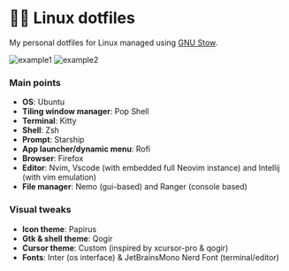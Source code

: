 # 🐧🔧 Linux dotfiles

My personal dotfiles for Linux managed using [GNU Stow](https://www.gnu.org/software/stow/).

![example1](https://i.imgur.com/Ul9iUjE.png)
![example2](https://i.imgur.com/uQU2ioU.png)

### Main points

- **OS**: Ubuntu
- **Tiling window manager**: Pop Shell
- **Terminal**: Kitty
- **Shell**: Zsh
- **Prompt**: Starship
- **App launcher/dynamic menu**: Rofi
- **Browser**: Firefox
- **Editor**: Nvim, Vscode (with embedded full Neovim instance) and Intellij (with vim emulation)
- **File manager**: Nemo (gui-based) and Ranger (console based)

### Visual tweaks

- **Icon theme**: Papirus
- **Gtk & shell theme**: Qogir
- **Cursor theme**: Custom (inspired by xcursor-pro & qogir)
- **Fonts**: Inter (os interface) & JetBrainsMono Nerd Font (terminal/editor)

